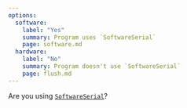 ```yaml
---
options:
  software:
    label: "Yes"
    summary: Program uses `SoftwareSerial`
    page: software.md
  hardware:
    label: "No"
    summary: Program doesn't use `SoftwareSerial`
    page: flush.md
---    
```


Are you using [`SoftwareSerial`](https://www.arduino.cc/en/Reference/SoftwareSerial)?
